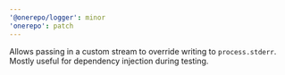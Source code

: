 ```yaml
---
'@onerepo/logger': minor
'onerepo': patch
---
```


Allows passing in a custom stream to override writing to `process.stderr`. Mostly useful for dependency injection during testing.
